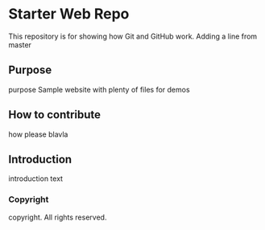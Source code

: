# Starter Web Repo

This repository is for showing how Git and GitHub work.
Adding a line from master

## Purpose
purpose
Sample website with plenty of files for demos

## How to contribute
how
please blavla

## Introduction
introduction text

### Copyright
copyright. All rights reserved.
